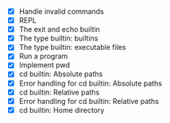 - [X] Handle invalid commands
- [X] REPL
- [X] The exit and echo builtin
- [X] The type builtin: builtins
- [X] The type builtin: executable files
- [X] Run a program
- [X] Implement pwd
- [X] cd builtin: Absolute paths
- [X] Error handling for cd builtin: Absolute paths
- [X] cd builtin: Relative paths
- [X] Error handling for cd builtin: Relative paths
- [X] cd builtin: Home directory 
